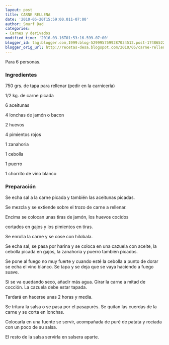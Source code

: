 ```yaml
---
layout: post
title: CARNE RELLENA
date: '2010-05-20T15:59:00.011-07:00'
author: Smurf Dad
categories:
- Carnes y derivados
modified_time: '2016-03-16T01:53:16.599-07:00'
blogger_id: tag:blogger.com,1999:blog-5299957599287034512.post-174865220274039643
blogger_orig_url: http://recetas-desa.blogspot.com/2010/05/carne-rellena.html
---
```


Para 6 personas.

<h3>Ingredientes</h3>

750 grs. de tapa para rellenar (pedir en la carnicer&iacute;a)

1/2 kg. de carne picada

6 aceitunas

4 lonchas de jam&oacute;n o bacon

2 huevos

4 pimientos rojos

1 zanahoria

1 cebolla

1 puerro

1 chorrito de vino blanco

<h3>Preparaci&oacute;n</h3>

Se echa sal a la carne picada y tambi&eacute;n las aceitunas picadas.

Se mezcla y se extiende sobre el trozo de carne a rellenar.

Encima se colocan unas tiras de jam&oacute;n, los huevos cocidos

cortados en gajos y los pimientos en tiras.

Se enrolla la carne y se cose con hilobala.

Se echa sal, se pasa por harina y se coloca en una cazuela con aceite, la cebolla picada en gajos, la zanahoria y puerro tambi&eacute;n picados.

Se pone al fuego no muy fuerte y cuando est&eacute; la cebolla a punto de dorar se echa el vino blanco. Se tapa y se deja que se vaya haciendo a fuego suave.

Si se va quedando seco, a&ntilde;adir m&aacute;s agua. Girar la carne a mitad de cocci&oacute;n.  La cazuela debe estar tapada.

Tardar&aacute; en hacerse unas 2 horas y media.

Se tritura la salsa o se pasa por el pasapur&eacute;s. Se quitan las cuerdas de la carne y se corta en lonchas.

Colocarla en una fuente se servir, acompa&ntilde;ada de pur&eacute; de patata y rociada con un poco de su salsa.

El resto de la salsa servirla en salsera aparte.

